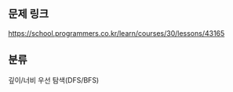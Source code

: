 ## 문제 링크
https://school.programmers.co.kr/learn/courses/30/lessons/43165

## 분류
깊이/너비 우선 탐색(DFS/BFS)